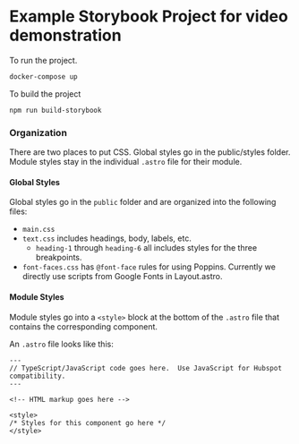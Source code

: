 # Example Storybook Project for video demonstration

To run the project. 

```bash
docker-compose up
```

To build the project
```
npm run build-storybook
```

### Organization

There are two places to put CSS.  Global styles go in the public/styles folder. Module styles stay in the individual `.astro` file for their module.

#### Global Styles

Global styles go in the `public` folder and are organized into the following files:

- `main.css`
- `text.css` includes headings, body, labels, etc.
  - `heading-1` through `heading-6` all includes styles for the three breakpoints.
- `font-faces.css` has `@font-face` rules for using Poppins. Currently we directly use scripts from Google Fonts in Layout.astro.

#### Module Styles

Module styles go into a `<style>` block at the bottom of the `.astro` file that contains the corresponding component.

An `.astro` file looks like this:

```astro
---
// TypeScript/JavaScript code goes here.  Use JavaScript for Hubspot compatibility.
---

<!-- HTML markup goes here -->

<style>
/* Styles for this component go here */
</style>
```
